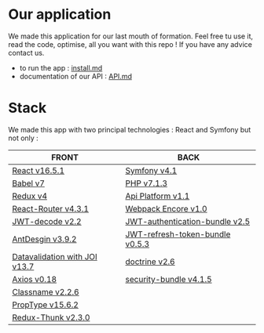 # Our application

We made this application for our last mouth of formation. Feel free tu use it, read the code, optimise, all you want with this repo ! If you have any advice contact us.

- to run the app : [install.md](docs/install.md)
- documentation of our API : [API.md](docs/API.md)

# Stack

We made this app with two principal technologies : React and Symfony but not only :

| FRONT | BACK  |
|--|--|
|[React v16.5.1](https://reactjs.org/)|[Symfony v4.1](https://symfony.com/)|
|[Babel v7](https://babeljs.io/)|[PHP v7.1.3](http://php.net/)|
|[Redux v4](https://redux.js.org/)|[Api Platform v1.1](https://api-platform.com/)|
|[React-Router v4.3.1](https://github.com/ReactTraining/react-router)|[Webpack Encore v1.0](https://github.com/symfony/webpack-encore)|
|[JWT-decode v2.2](https://github.com/auth0/jwt-decode)|[JWT-authentication-bundle v2.5](https://github.com/lexik/LexikJWTAuthenticationBundle)|
|[AntDesgin v3.9.2](https://ant.design/)|[JWT-refresh-token-bundle v0.5.3](https://github.com/gesdinet/JWTRefreshTokenBundle)|
|[Datavalidation with JOI v13.7](https://github.com/hapijs/joi)|[doctrine v2.6](https://www.doctrine-project.org/)|
|[Axios v0.18](https://github.com/axios/axios)|[security-bundle v4.1.5](https://github.com/symfony/security-bundle)|
|[Classname v2.2.6](https://github.com/JedWatson/classnames)||
|[PropType v15.6.2](https://www.npmjs.com/package/prop-types)||
|[Redux-Thunk v2.3.0](https://github.com/reduxjs/redux-thunk)||
